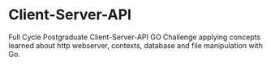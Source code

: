# Client-Server-API
Full Cycle Postgraduate Client-Server-API GO Challenge applying concepts learned about http webserver, contexts, database and file manipulation with Go.
